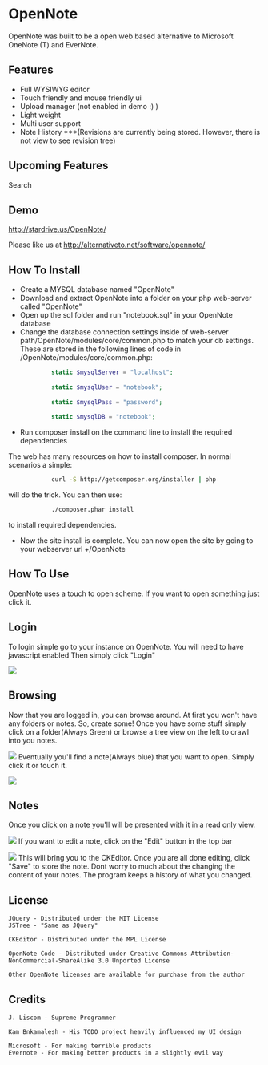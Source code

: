 OpenNote
=============
OpenNote was built to be a open web based alternative to Microsoft OneNote (T) and EverNote.

Features
--------
- Full WYSIWYG editor
- Touch friendly and mouse friendly ui
- Upload manager (not enabled in demo :) )
- Light weight
- Multi user support
- Note History ***(Revisions are currently being stored. However, there is not view to see revision tree)

Upcoming Features
-----------------
Search

Demo
----
http://stardrive.us/OpenNote/

Please like us at http://alternativeto.net/software/opennote/

How To Install
--------------
- Create a MYSQL database named "OpenNote"
- Download and extract OpenNote into a folder on your php web-server called "OpenNote"
- Open up the sql folder and run "notebook.sql" in your OpenNote database
- Change the database connection settings inside of web-server path/OpenNote/modules/core/common.php to match your db settings.
These are stored in the following lines of code in /OpenNote/modules/core/common.php:
```php
			static $mysqlServer = "localhost";
			
			static $mysqlUser = "notebook";
			
			static $mysqlPass = "password";
			
			static $mysqlDB = "notebook";
```
			
- Run composer install on the command line to install the required dependencies

The web has many resources on how to install composer. In normal scenarios a simple:
```bash
			curl -S http://getcomposer.org/installer | php
```
will do the trick. You can then use:
```bash
			./composer.phar install
```
to install required dependencies.

- Now the site install is complete. You can now open the site by going to your webserver url +/OpenNote


How To Use
----------
OpenNote uses a touch to open scheme.
If you want to open something just click it.
	
## Login
To login simple go to your instance on OpenNote. You will need to have javascript enabled
Then simply click "Login"

![][login]

## Browsing
Now that you are logged in, you can browse around. At first you won't have any folders or notes. So, create some!
Once you have some stuff simply click on a folder(Always Green) or browse a tree view on the left to crawl into you notes.

![][topLevel]
Eventually you'll find a note(Always blue) that you want to open. Simply click it or touch it.

![][plants]	

## Notes
Once you click on a note you'll will be presented with it in a read only view.

![][seedsView]
If you want to edit a note, click on the "Edit" button in the top bar

![][seedsEdit]
This will bring you to the CKEditor. Once you are all done editing, click "Save" to store the note.
Dont worry to much about the changing the content of your notes. The program keeps a history of what you changed.

License
-------
	JQuery - Distributed under the MIT License
	JSTree - "Same as JQuery"

	CKEditor - Distributed under the MPL License

	OpenNote Code - Distributed under Creative Commons Attribution-NonCommercial-ShareAlike 3.0 Unported License

	Other OpenNote licenses are available for purchase from the author
	
Credits
-------
	J. Liscom - Supreme Programmer

	Kam Bnkamalesh - His TODO project heavily influenced my UI design

	Microsoft - For making terrible products
	Evernote - For making better products in a slightly evil way

[login]: https://raw.github.com/FoxUSA/OpenNote/master/Doc/login.png 
[topLevel]: https://raw.github.com/FoxUSA/OpenNote/master/Doc/topLevel.png
[plants]: https://raw.github.com/FoxUSA/OpenNote/master/Doc/plants.png 
[seedsView]: https://raw.github.com/FoxUSA/OpenNote/master/Doc/seedsView.png
[seedsEdit]: https://raw.github.com/FoxUSA/OpenNote/master/Doc/seedsEdit.png
